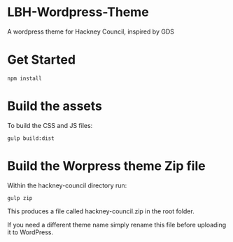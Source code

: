 # LBH-Wordpress-Theme

  

A wordpress theme for Hackney Council, inspired by GDS

  

# Get Started

  

	npm install

  
# Build the assets
To build the CSS and JS files:

	gulp build:dist
	
# Build the Worpress theme Zip file

  

Within the hackney-council directory run:

	gulp zip

  

This produces a file called hackney-council.zip in the root folder. 

If you need a different theme name simply rename this file before uploading it to WordPress.